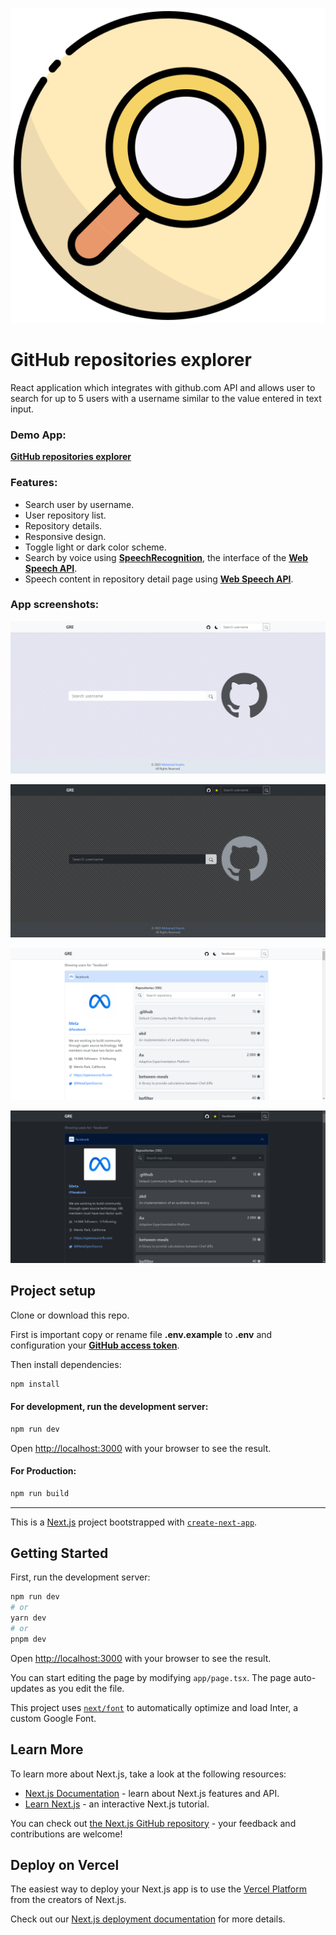 ![GRE](https://raw.githubusercontent.com/M-Husein/github-repositories-explorer/main/img/logo-512x512.png)

# GitHub repositories explorer

React application which integrates with github.com API and allows user to search for up to 5 users with a username similar to the value entered in text input.
	
### Demo App:

**[GitHub repositories explorer](https://github-repositories-explorer-q.netlify.app/)**

### Features:

- Search user by username.
- User repository list.
- Repository details.
- Responsive design.
- Toggle light or dark color scheme.
- Search by voice using **[SpeechRecognition](https://developer.mozilla.org/en-US/docs/Web/API/SpeechRecognition)**, the interface of the **[Web Speech API](https://developer.mozilla.org/en-US/docs/Web/API/Web_Speech_API)**.
- Speech content in repository detail page using **[Web Speech API](https://developer.mozilla.org/en-US/docs/Web/API/Web_Speech_API)**.

### App screenshots:

![Home](https://raw.githubusercontent.com/M-Husein/github-repositories-explorer/main/img/home.png)

![Home dark](https://raw.githubusercontent.com/M-Husein/github-repositories-explorer/main/img/home_dark.png)

![Search result](https://raw.githubusercontent.com/M-Husein/github-repositories-explorer/main/img/search_result.png)

![Search result dark](https://raw.githubusercontent.com/M-Husein/github-repositories-explorer/main/img/search_result_dark.png)

## Project setup

Clone or download this repo.

First is important copy or rename file **.env.example** to **.env** and configuration your **[GitHub access token](https://docs.github.com/en/authentication/keeping-your-account-and-data-secure/managing-your-personal-access-tokens)**.

Then install dependencies:

```bash
npm install
```

#### For development, run the development server:

```bash
npm run dev
```

Open [http://localhost:3000](http://localhost:3000) with your browser to see the result.

#### For Production:

```bash
npm run build
```

<hr />

This is a [Next.js](https://nextjs.org/) project bootstrapped with [`create-next-app`](https://github.com/vercel/next.js/tree/canary/packages/create-next-app).

## Getting Started

First, run the development server:

```bash
npm run dev
# or
yarn dev
# or
pnpm dev
```

Open [http://localhost:3000](http://localhost:3000) with your browser to see the result.

You can start editing the page by modifying `app/page.tsx`. The page auto-updates as you edit the file.

This project uses [`next/font`](https://nextjs.org/docs/basic-features/font-optimization) to automatically optimize and load Inter, a custom Google Font.

## Learn More

To learn more about Next.js, take a look at the following resources:

- [Next.js Documentation](https://nextjs.org/docs) - learn about Next.js features and API.
- [Learn Next.js](https://nextjs.org/learn) - an interactive Next.js tutorial.

You can check out [the Next.js GitHub repository](https://github.com/vercel/next.js/) - your feedback and contributions are welcome!

## Deploy on Vercel

The easiest way to deploy your Next.js app is to use the [Vercel Platform](https://vercel.com/new?utm_medium=default-template&filter=next.js&utm_source=create-next-app&utm_campaign=create-next-app-readme) from the creators of Next.js.

Check out our [Next.js deployment documentation](https://nextjs.org/docs/deployment) for more details.
